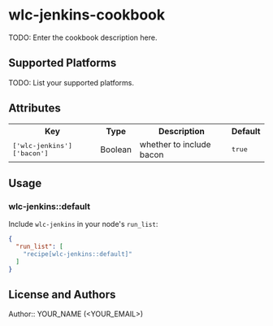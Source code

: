 # wlc-jenkins-cookbook

TODO: Enter the cookbook description here.

## Supported Platforms

TODO: List your supported platforms.

## Attributes

<table>
  <tr>
    <th>Key</th>
    <th>Type</th>
    <th>Description</th>
    <th>Default</th>
  </tr>
  <tr>
    <td><tt>['wlc-jenkins']['bacon']</tt></td>
    <td>Boolean</td>
    <td>whether to include bacon</td>
    <td><tt>true</tt></td>
  </tr>
</table>

## Usage

### wlc-jenkins::default

Include `wlc-jenkins` in your node's `run_list`:

```json
{
  "run_list": [
    "recipe[wlc-jenkins::default]"
  ]
}
```

## License and Authors

Author:: YOUR_NAME (<YOUR_EMAIL>)
